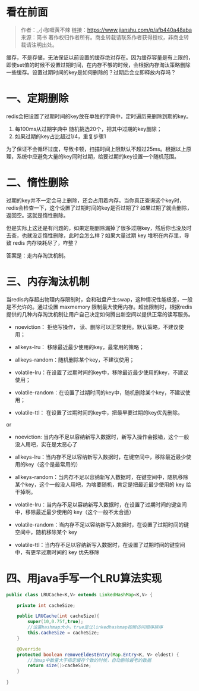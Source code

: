 看在前面
====

> 作者：_小咖喱黄不辣
链接：https://www.jianshu.com/p/afb440a48aba
来源：简书
著作权归作者所有。商业转载请联系作者获得授权，非商业转载请注明出处。

缓存，不是存储，无法保证以前设置的缓存绝对存在。因为缓存容量是有上限的，即使set值的时候不设置过期时间，在内存不够的时候，会根据内存淘汰策略删除一些缓存。设置过期时间的key是如何删除的？过期后会立即释放内存吗？

一、定期删除
====

redis会把设置了过期时间的key放在单独的字典中，定时遍历来删除到期的key。

 1. 每100ms从过期字典中 随机挑选20个，把其中过期的key删除；
 2. 如果过期的key占比超过1/4，重复步骤1
 
为了保证不会循环过度，导致卡顿，扫描时间上限默认不超过25ms。根据以上原理，系统中应避免大量的key同时过期，给要过期的key设置一个随机范围。

二、惰性删除
====

过期的key并不一定会马上删除，还会占用着内存。当你真正查询这个key时，redis会检查一下，这个设置了过期时间的key是否过期了? 如果过期了就会删除，返回空。这就是惰性删除。

但是实际上这还是有问题的，如果定期删除漏掉了很多过期key，然后你也没及时去查，也就没走惰性删除，此时会怎么样？如果大量过期 key 堆积在内存里，导致 redis 内存块耗尽了，咋整？

答案是：走内存淘汰机制。


三、内存淘汰机制
====

当redis内存超出物理内存限制时，会和磁盘产生swap，这种情况性能极差，一般是不允许的。通过设置 maxmemory 限制最大使用内存。超出限制时，根据redis提供的几种内存淘汰机制让用户自己决定如何腾出新空间以提供正常的读写服务。

 - noeviction： 拒绝写操作， 读、删除可以正常使用。默认策略，不建议使用；
 
 - allkeys-lru： 移除最近最少使用的key，最常用的策略；
 
 - allkeys-random：随机删除某个key，不建议使用；
 
 - volatile-lru：在设置了过期时间的key中，移除最近最少使用的key，不建议使用；
 
 - volatile-random：在设置了过期时间的key中，随机删除某个key，不建议使用；
 
 - volatile-ttl： 在设置了过期时间的key中，把最早要过期的key优先删除。

or

 - noeviction: 当内存不足以容纳新写入数据时，新写入操作会报错，这个一般没人用吧，实在是太恶心了
 
 - allkeys-lru：当内存不足以容纳新写入数据时，在键空间中，移除最近最少使用的key（这个是最常用的）
 
 - allkeys-random：当内存不足以容纳新写入数据时，在键空间中，随机移除某个key，这个一般没人用吧，为啥要随机，肯定是把最近最少使用的 key 给干掉啊。
 
 - volatile-lru：当内存不足以容纳新写入数据时，在设置了过期时间的键空间中，移除最近最少使用的 key（这个一般不太合适）
 
 - volatile-random：当内存不足以容纳新写入数据时，在设置了过期时间的键空间中，随机移除某个 key
 
 - volatile-ttl：当内存不足以容纳新写入数据时，在设置了过期时间的键空间中，有更早过期时间的 key 优先移除

四、用java手写一个LRU算法实现
====

```java
public class LRUCache<K,V> extends LinkedHashMap<K,V> {

    private int cacheSize;

    public LRUCache(int cacheSize){
        super(10,0.75f,true);
        //设置hashmap大小，true是让linkedhashmap按照访问顺序排序
        this.cacheSize = cacheSize;
    }

    @Override
    protected boolean removeEldestEntry(Map.Entry<K, V> eldest) {
        //当map中数量大于指定缓存个数的时候，自动删除最老的数据
        return size()>cacheSize;
    }
    
}
```

